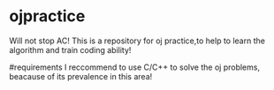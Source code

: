 # ojpractice
Will not stop AC!
This is a repository for oj practice,to help to learn the algorithm and  train coding ability!

#requirements
I reccommend to use C/C++ to solve the oj problems, beacause of its prevalence in this area!
